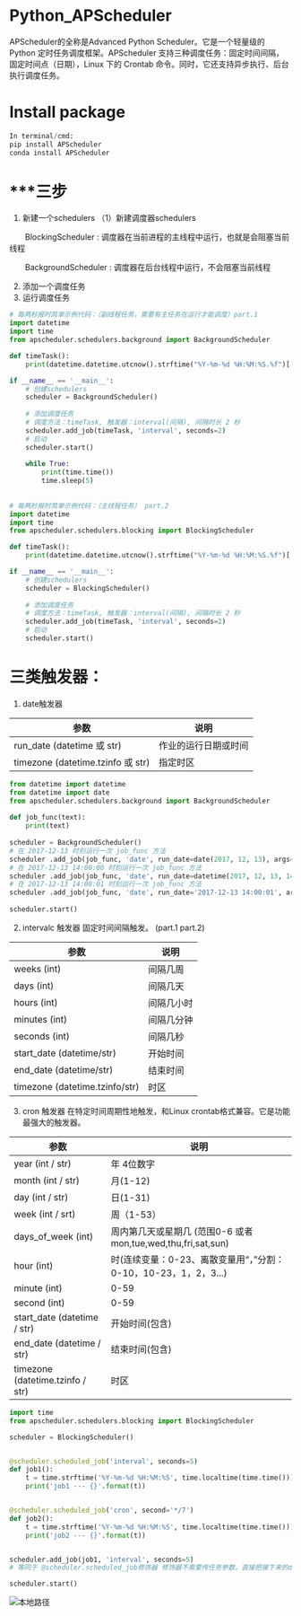 # Python_APScheduler
APScheduler的全称是Advanced Python Scheduler。它是一个轻量级的 Python 定时任务调度框架。APScheduler 支持三种调度任务：固定时间间隔，固定时间点（日期），Linux 下的 Crontab 命令。同时，它还支持异步执行、后台执行调度任务。

# Install package
```py
In terminal/cmd:
pip install APScheduler
conda install APScheduler
```

# ***三步
1. 新建一个schedulers
    （1）新建调度器schedulers
    
    
    BlockingScheduler : 调度器在当前进程的主线程中运行，也就是会阻塞当前线程
    
    
    BackgroundScheduler : 调度器在后台线程中运行，不会阻塞当前线程
    
    
2. 添加一个调度任务
3. 运行调度任务


```py
# 每两秒报时简单示例代码：（副线程任务，需要有主任务在运行才能调度）part.1
import datetime
import time
from apscheduler.schedulers.background import BackgroundScheduler

def timeTask():
    print(datetime.datetime.utcnow().strftime("%Y-%m-%d %H:%M:%S.%f")[:-3])

if __name__ == '__main__':
    # 创建schedulers
    scheduler = BackgroundScheduler()
    
    # 添加调度任务
    # 调度方法：timeTask, 触发器：interval(间隔), 间隔时长 2 秒
    scheduler.add_job(timeTask, 'interval', seconds=2)
    # 启动
    scheduler.start()
    
    while True:
        print(time.time())
        time.sleep(5)
        
        
# 每两秒报时简单示例代码：（主线程任务） part.2
import datetime
import time
from apscheduler.schedulers.blocking import BlockingScheduler

def timeTask():
    print(datetime.datetime.utcnow().strftime("%Y-%m-%d %H:%M:%S.%f")[:-3])

if __name__ == '__main__':
    # 创建schedulers
    scheduler = BlockingScheduler()
    
    # 添加调度任务
    # 调度方法：timeTask, 触发器：interval(间隔), 间隔时长 2 秒
    scheduler.add_job(timeTask, 'interval', seconds=2)
    # 启动
    scheduler.start()
```    
# 三类触发器：
1. date触发器

| 参数        | 说明         | 
| -------------- | -------------- |
| run_date (datetime 或 str)      | 作业的运行日期或时间       |
|timezone (datetime.tzinfo 或 str)   | 指定时区        |

```python
from datetime import datetime
from datetime import date
from apscheduler.schedulers.background import BackgroundScheduler
 
def job_func(text):
    print(text)
 
scheduler = BackgroundScheduler()
# 在 2017-12-13 时刻运行一次 job_func 方法
scheduler .add_job(job_func, 'date', run_date=date(2017, 12, 13), args=['text'])
# 在 2017-12-13 14:00:00 时刻运行一次 job_func 方法
scheduler .add_job(job_func, 'date', run_date=datetime(2017, 12, 13, 14, 0, 0), args=['text'])
# 在 2017-12-13 14:00:01 时刻运行一次 job_func 方法
scheduler .add_job(job_func, 'date', run_date='2017-12-13 14:00:01', args=['text'])
 
scheduler.start()
```

2. intervalc 触发器 固定时间间隔触发。 (part.1 part.2)

| 参数        | 说明         | 
| -------------- | -------------- |
| weeks (int)      | 间隔几周   |
|days (int)   | 间隔几天        |
|hours (int)| 间隔几小时|
|minutes (int)| 间隔几分钟|
|seconds (int)| 间隔几秒|
|start_date (datetime/str)|开始时间 |
|end_date (datetime/str)| 结束时间|
|timezone (datetime.tzinfo/str)|时区|

3. cron 触发器 在特定时间周期性地触发，和Linux crontab格式兼容。它是功能最强大的触发器。

| 参数        | 说明         | 
| -------------- | -------------- |
| year (int / str)      | 年 4位数字   |
|month (int / str)| 月(1-12)|
|day (int / str)| 日(1-31)|
|week (int / srt)|周（1-53） |
| days_of_week (int)   | 周内第几天或星期几  (范围0-6 或者 mon,tue,wed,thu,fri,sat,sun)      |
|hour (int)| 时(连续变量：0-23、离散变量用“，”分割：0-10，10-23，1，2，3...)|
|minute (int)| 0-59|
|second (int)| 0-59|
|start_date (datetime / str)|开始时间(包含) |
|end_date (datetime / str)| 结束时间(包含)|
|timezone (datetime.tzinfo / str)|时区|

```python
import time
from apscheduler.schedulers.blocking import BlockingScheduler

scheduler = BlockingScheduler()


@scheduler.scheduled_job('interval', seconds=5)
def job1():
    t = time.strftime('%Y-%m-%d %H:%M:%S', time.localtime(time.time()))
    print('job1 --- {}'.format(t))


@scheduler.scheduled_job('cron', second='*/7')
def job2():
    t = time.strftime('%Y-%m-%d %H:%M:%S', time.localtime(time.time()))
    print('job2 --- {}'.format(t))


scheduler.add_job(job1, 'interval', seconds=5)
# 等同于 @scheduler.scheduled_job修饰器 修饰器不需要传任务参数，直接把接下来的def作为任务定义

scheduler.start()
```


![本地路径](C:\Users\123\Desktop\20190522111526316.png "相对路径演示,上一级目录")

